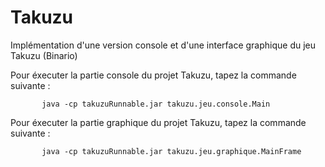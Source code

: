 # Takuzu
Implémentation d'une version console et d'une interface graphique du jeu Takuzu (Binario)

Pour éxecuter la partie console du projet Takuzu, tapez la commande suivante :
    
           java -cp takuzuRunnable.jar takuzu.jeu.console.Main

Pour éxecuter la partie graphique du projet Takuzu, tapez la commande suivante :
    
           java -cp takuzuRunnable.jar takuzu.jeu.graphique.MainFrame
